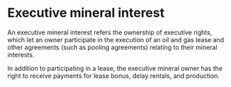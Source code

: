 # Executive mineral interest

An executive mineral interest refers the ownership of executive rights, which let an owner participate in the execution of an oil and gas lease and other agreements (such as pooling agreements) relating to their mineral interests.

In addition to participating in a lease, the executive mineral owner has the right to receive payments for lease bonus, delay rentals, and production.
